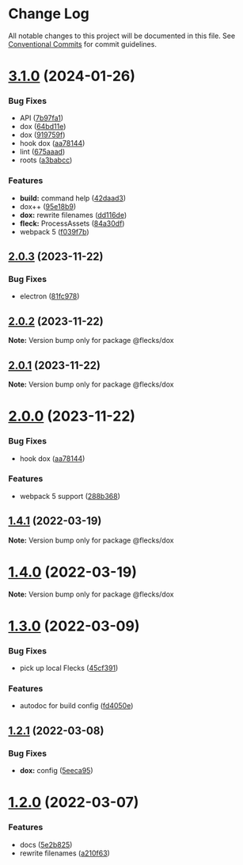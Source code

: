 # Change Log

All notable changes to this project will be documented in this file.
See [Conventional Commits](https://conventionalcommits.org) for commit guidelines.

# [3.1.0](https://github.com/cha0s/flecks/compare/v1.4.1...v3.1.0) (2024-01-26)


### Bug Fixes

* API ([7b97fa1](https://github.com/cha0s/flecks/commit/7b97fa1ac6f63642372726c6430385ff2dc5fbc2))
* dox ([64bd11e](https://github.com/cha0s/flecks/commit/64bd11e9751fee83128bf7799cce7b675f982147))
* dox ([919759f](https://github.com/cha0s/flecks/commit/919759f6918413e6d52826b9fbe1d681f11b1ba2))
* hook dox ([aa78144](https://github.com/cha0s/flecks/commit/aa7814462801a9fef2324b8b5be231f288f23179))
* lint ([675aaad](https://github.com/cha0s/flecks/commit/675aaadaedd539ebbef9ab0ace9e9ae8832d1e08))
* roots ([a3babcc](https://github.com/cha0s/flecks/commit/a3babcc5a0edc2fadfb66cea6bf10faea816cd6c))


### Features

* **build:** command help ([42daad3](https://github.com/cha0s/flecks/commit/42daad3a40470bb2007c5f9ef3836014b22b0b75))
* dox++ ([95e18b9](https://github.com/cha0s/flecks/commit/95e18b9978cf5740e306f3b875aedd6fbf564221))
* **dox:** rewrite filenames ([dd116de](https://github.com/cha0s/flecks/commit/dd116de20c04526bbdc82579d9d741b4c21de64e))
* **fleck:** ProcessAssets ([84a30df](https://github.com/cha0s/flecks/commit/84a30df67ab0c8b5c34bb61657f6103775839e82))
* webpack 5 ([f039f7b](https://github.com/cha0s/flecks/commit/f039f7b8f69b3c8b9564714890b2fe2d4cd8a22d))





## [2.0.3](https://github.com/cha0s/flecks/compare/v2.0.2...v2.0.3) (2023-11-22)


### Bug Fixes

* electron ([81fc978](https://github.com/cha0s/flecks/commit/81fc978da2b8d32e303d165fe7c2f6071ac8e741))





## [2.0.2](https://github.com/cha0s/flecks/compare/v2.0.1...v2.0.2) (2023-11-22)

**Note:** Version bump only for package @flecks/dox





## [2.0.1](https://github.com/cha0s/flecks/compare/v2.0.0...v2.0.1) (2023-11-22)

**Note:** Version bump only for package @flecks/dox





# [2.0.0](https://github.com/cha0s/flecks/compare/v1.4.1...v2.0.0) (2023-11-22)


### Bug Fixes

* hook dox ([aa78144](https://github.com/cha0s/flecks/commit/aa7814462801a9fef2324b8b5be231f288f23179))


### Features

* webpack 5 support ([288b368](https://github.com/cha0s/flecks/commit/288b368b9ff96be5ccb58bd811838a4a4bb6c48c))





## [1.4.1](https://github.com/cha0s/flecks/compare/v1.4.0...v1.4.1) (2022-03-19)

**Note:** Version bump only for package @flecks/dox





# [1.4.0](https://github.com/cha0s/flecks/compare/v1.3.0...v1.4.0) (2022-03-19)

**Note:** Version bump only for package @flecks/dox





# [1.3.0](https://github.com/cha0s/flecks/compare/v1.2.1...v1.3.0) (2022-03-09)


### Bug Fixes

* pick up local Flecks ([45cf391](https://github.com/cha0s/flecks/commit/45cf391c7d47e97794db4eae84f0a5bf0794aa06))


### Features

* autodoc for build config ([fd4050e](https://github.com/cha0s/flecks/commit/fd4050e0e91a8c285bbe085d4b1acb04cdd4eac8))





## [1.2.1](https://github.com/cha0s/flecks/compare/v1.2.0...v1.2.1) (2022-03-08)


### Bug Fixes

* **dox:** config ([5eeca95](https://github.com/cha0s/flecks/commit/5eeca95698be50e5f5fbebc71ff0a875574f1c11))





# [1.2.0](https://github.com/cha0s/flecks/compare/v1.1.1...v1.2.0) (2022-03-07)


### Features

* docs ([5e2b825](https://github.com/cha0s/flecks/commit/5e2b8256205efc0280c8308cea3e64fa06fe16a9))
* rewrite filenames ([a210f63](https://github.com/cha0s/flecks/commit/a210f636bcccd9a11f926560774cea8efdb3d983))
